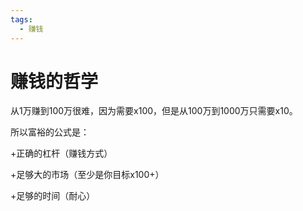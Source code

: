 ```yaml
---
tags:
  - 赚钱
---
```

# 赚钱的哲学

从1万赚到100万很难，因为需要x100，但是从100万到1000万只需要x10。

所以富裕的公式是：

\+正确的杠杆（赚钱方式）

\+足够大的市场（至少是你目标x100+）

\+足够的时间（耐心）